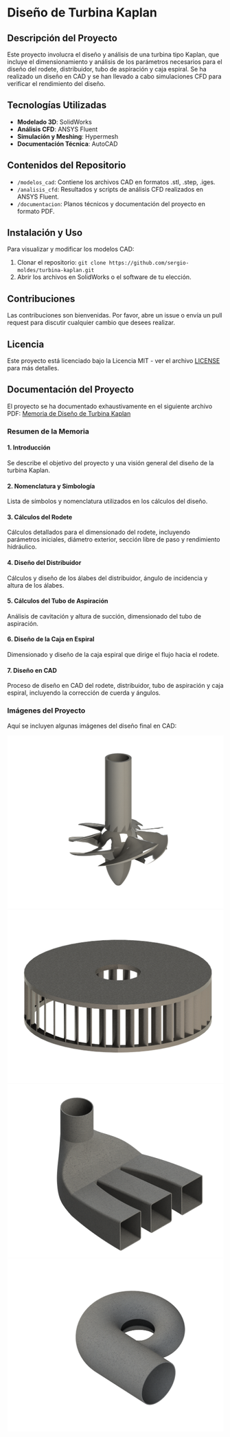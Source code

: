 # Diseño de Turbina Kaplan

## Descripción del Proyecto

Este proyecto involucra el diseño y análisis de una turbina tipo Kaplan, que incluye el dimensionamiento y análisis de los parámetros necesarios para el diseño del rodete, distribuidor, tubo de aspiración y caja espiral. Se ha realizado un diseño en CAD y se han llevado a cabo simulaciones CFD para verificar el rendimiento del diseño.

## Tecnologías Utilizadas

- **Modelado 3D**: SolidWorks
- **Análisis CFD**: ANSYS Fluent
- **Simulación y Meshing**: Hypermesh
- **Documentación Técnica**: AutoCAD

## Contenidos del Repositorio

- `/modelos_cad`: Contiene los archivos CAD en formatos .stl, .step, .iges.
- `/analisis_cfd`: Resultados y scripts de análisis CFD realizados en ANSYS Fluent.
- `/documentacion`: Planos técnicos y documentación del proyecto en formato PDF.

## Instalación y Uso

Para visualizar y modificar los modelos CAD:

1. Clonar el repositorio: `git clone https://github.com/sergio-moldes/turbina-kaplan.git`
2. Abrir los archivos en SolidWorks o el software de tu elección.

## Contribuciones

Las contribuciones son bienvenidas. Por favor, abre un issue o envía un pull request para discutir cualquier cambio que desees realizar.

## Licencia

Este proyecto está licenciado bajo la Licencia MIT - ver el archivo [LICENSE](LICENSE) para más detalles.

## Documentación del Proyecto

El proyecto se ha documentado exhaustivamente en el siguiente archivo PDF: [Memoria de Diseño de Turbina Kaplan](documentacion/Memoria_turbina_kaplan_final.pdf)

### Resumen de la Memoria

#### 1. Introducción

Se describe el objetivo del proyecto y una visión general del diseño de la turbina Kaplan.

#### 2. Nomenclatura y Simbología

Lista de símbolos y nomenclatura utilizados en los cálculos del diseño.

#### 3. Cálculos del Rodete

Cálculos detallados para el dimensionado del rodete, incluyendo parámetros iniciales, diámetro exterior, sección libre de paso y rendimiento hidráulico.

#### 4. Diseño del Distribuidor

Cálculos y diseño de los álabes del distribuidor, ángulo de incidencia y altura de los álabes.

#### 5. Cálculos del Tubo de Aspiración

Análisis de cavitación y altura de succión, dimensionado del tubo de aspiración.

#### 6. Diseño de la Caja en Espiral

Dimensionado y diseño de la caja espiral que dirige el flujo hacia el rodete.

#### 7. Diseño en CAD

Proceso de diseño en CAD del rodete, distribuidor, tubo de aspiración y caja espiral, incluyendo la corrección de cuerda y ángulos.

### Imágenes del Proyecto

Aquí se incluyen algunas imágenes del diseño final en CAD:

![Rodete](imagenes/rodete.png)
![Distribuidor](imagenes/distribuidor.png)
![Tubo de Aspiración](imagenes/tubo_aspiracion.png)
![Caja Espiral](imagenes/caja_espiral.png)

